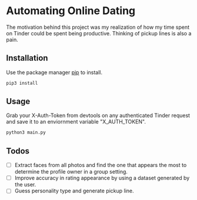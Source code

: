 # Automating Online Dating

The motivation behind this project was my realization of how my time spent on Tinder could be spent being productive. Thinking of pickup lines is also a pain.

## Installation

Use the package manager [pip](https://pip.pypa.io/en/stable/) to install.

```bash
pip3 install
```

## Usage

Grab your X-Auth-Token from devtools on any authenticated Tinder request and save it to an enviornment variable "X_AUTH_TOKEN".

```bash
python3 main.py
```

## Todos

- [ ] Extract faces from all photos and find the one that appears the most to determine the profile owner in a group setting.
- [ ] Improve accuracy in rating appearance by using a dataset generated by the user.
- [ ] Guess personality type and generate pickup line.
